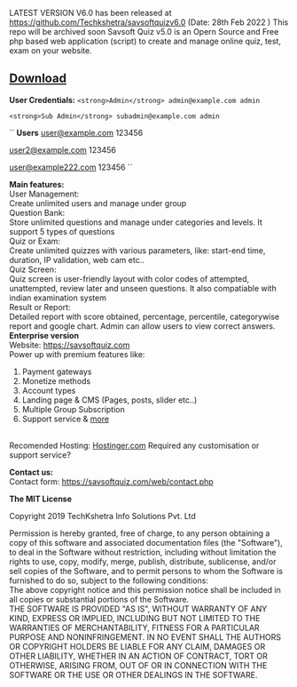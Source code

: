 LATEST VERSION V6.0 has been released at https://github.com/Techkshetra/savsoftquizv6.0 (Date: 28th Feb 2022 )
This repo will be archived soon
Savsoft Quiz v5.0 is an Opern Source and Free php based web application (script) to create and manage online quiz, test, exam on your website.<br>

<h2><a href="https://github.com/dineshkummarc/savsoftquiz_v5/archive/master.zip">Download</a></h2>

<strong>User Credentials:</strong>
``
<strong>Admin</strong>
admin@example.com
admin
``

``
<strong>Sub Admin</strong>
subadmin@example.com
admin
``

``
<strong>Users</strong>
user@example.com
123456

user2@example.com
123456

user@example222.com
123456
``

<strong>Main features:</strong><br>
User Management: <br>
Create unlimited users and manage under group <br>
Question Bank: <br>
Store unlimited questions and manage under categories and levels. It support 5 types of questions
<br>
 Quiz or Exam: <br>
Create unlimited quizzes with various parameters, like: start-end time, duration, IP validation, web cam etc..
<br>
 Quiz Screen: <br>
Quiz screen is user-friendly layout with color codes of attempted, unattempted, review later and unseen questions. It also compatiable with indian examination system
<br>
 Result or Report: <br>
Detailed report with score obtained, percentage, percentile, categorywise report and google chart. Admin can allow users to view correct answers.
<br>
<strong>Enterprise version</strong><br> 
Website: <a href="https://savsoftquiz.com">https://savsoftquiz.com</a> <br> 
Power up with premium features like:<br> 
1) Payment gateways<br> 
2) Monetize methods<br> 
3) Account types<br> 
4) Landing page & CMS (Pages, posts, slider etc..)<br> 
5) Multiple Group Subscription<br> 
6) Support service & <a href="https://savsoftquiz.com">more</a><br> <br> 

Recomended Hosting: <a href="https://hostinger.in?REFERRALCODE=1BHARPINDER47">Hostinger.com</a>
Required any customisation or support service?<br>

<strong>Contact us:</strong><br>
Contact form: <a href="https://savsoftquiz.com/web/contact.php">https://savsoftquiz.com/web/contact.php</a><br>

<strong>The MIT License</strong><br> 

Copyright 2019 TechKshetra Info Solutions Pvt. Ltd<br> 

Permission is hereby granted, free of charge, to any person obtaining a copy of this software and associated documentation files (the "Software"), to deal in the Software without restriction, including without limitation the rights to use, copy, modify, merge, publish, distribute, sublicense, and/or sell copies of the Software, and to permit persons to whom the Software is furnished to do so, subject to the following conditions:
<br>
The above copyright notice and this permission notice shall be included in all copies or substantial portions of the Software.
<br>
THE SOFTWARE IS PROVIDED "AS IS", WITHOUT WARRANTY OF ANY KIND, EXPRESS OR IMPLIED, INCLUDING BUT NOT LIMITED TO THE WARRANTIES OF MERCHANTABILITY, FITNESS FOR A PARTICULAR PURPOSE AND NONINFRINGEMENT. IN NO EVENT SHALL THE AUTHORS OR COPYRIGHT HOLDERS BE LIABLE FOR ANY CLAIM, DAMAGES OR OTHER LIABILITY, WHETHER IN AN ACTION OF CONTRACT, TORT OR OTHERWISE, ARISING FROM, OUT OF OR IN CONNECTION WITH THE SOFTWARE OR THE USE OR OTHER DEALINGS IN THE SOFTWARE.